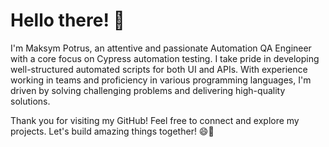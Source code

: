 # Hello there! 👋

I'm Maksym Potrus, an attentive and passionate Automation QA Engineer with a core focus on Cypress automation testing. I take pride in developing well-structured automated scripts for both UI and APIs. With experience working in teams and proficiency in various programming languages, I'm driven by solving challenging problems and delivering high-quality solutions.

Thank you for visiting my GitHub! Feel free to connect and explore my projects. Let's build amazing things together! 😄🚀
